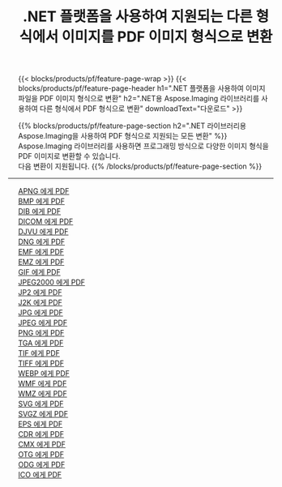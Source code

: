 ﻿---
title: .NET 플랫폼을 사용하여 지원되는 다른 형식에서 이미지를 PDF 이미지 형식으로 변환 
weight: 3920
url: /ko/net/conversion/to/pdf 
lang: ko
langdirlevel: 2
locales: zh-hans,ja,it,ru,de,es,fr,nl,id,lt,pl,pt,vi,tr,ko,zh-hant,ar,hi,th,sv,cs,uk,he
description: .NET 라이브러리용 Aspose.Imaging을 사용하면 지원되는 다른 이미지 형식에서 PDF로 쉽게 변환할 수 있습니다.
---

{{< blocks/products/pf/feature-page-wrap >}}
{{< blocks/products/pf/feature-page-header h1=".NET 플랫폼을 사용하여 이미지 파일을 PDF 이미지 형식으로 변환" h2=".NET용 Aspose.Imaging 라이브러리를 사용하여 다른 형식에서 PDF 형식으로 변환" downloadText="다운로드" >}}


{{% blocks/products/pf/feature-page-section  h2=".NET 라이브러리용 Aspose.Imaging을 사용하여 PDF 형식으로 지원되는 모든 변환" %}}
Aspose.Imaging 라이브러리를 사용하면 프로그래밍 방식으로 다양한 이미지 형식을 PDF 이미지로 변환할 수 있습니다.
<br/>
다음 변환이 지원됩니다.
{{% /blocks/products/pf/feature-page-section %}}
<div class="container-fluid productfamilypage bg-gray">
    <div class="convertypes bg-gray agp-content section">
        <div class="container">
		<hr style="margin-left:-20px;"/>
		<div class="row other-converters">
		    <div class='col-md-2 other-converter remove-lp remove-rp'><a href="/imaging/ko/net/conversion/apng-to-pdf" >APNG 에게 PDF</a></div>
<div class='col-md-2 other-converter remove-lp remove-rp'><a href="/imaging/ko/net/conversion/bmp-to-pdf" >BMP 에게 PDF</a></div>
<div class='col-md-2 other-converter remove-lp remove-rp'><a href="/imaging/ko/net/conversion/dib-to-pdf" >DIB 에게 PDF</a></div>
<div class='col-md-2 other-converter remove-lp remove-rp'><a href="/imaging/ko/net/conversion/dicom-to-pdf" >DICOM 에게 PDF</a></div>
<div class='col-md-2 other-converter remove-lp remove-rp'><a href="/imaging/ko/net/conversion/djvu-to-pdf" >DJVU 에게 PDF</a></div>
<div class='col-md-2 other-converter remove-lp remove-rp'><a href="/imaging/ko/net/conversion/dng-to-pdf" >DNG 에게 PDF</a></div>
<div class='col-md-2 other-converter remove-lp remove-rp'><a href="/imaging/ko/net/conversion/emf-to-pdf" >EMF 에게 PDF</a></div>
<div class='col-md-2 other-converter remove-lp remove-rp'><a href="/imaging/ko/net/conversion/emz-to-pdf" >EMZ 에게 PDF</a></div>
<div class='col-md-2 other-converter remove-lp remove-rp'><a href="/imaging/ko/net/conversion/gif-to-pdf" >GIF 에게 PDF</a></div>
<div class='col-md-2 other-converter remove-lp remove-rp'><a href="/imaging/ko/net/conversion/jpeg2000-to-pdf" >JPEG2000 에게 PDF</a></div>
<div class='col-md-2 other-converter remove-lp remove-rp'><a href="/imaging/ko/net/conversion/jp2-to-pdf" >JP2 에게 PDF</a></div>
<div class='col-md-2 other-converter remove-lp remove-rp'><a href="/imaging/ko/net/conversion/j2k-to-pdf" >J2K 에게 PDF</a></div>
<div class='col-md-2 other-converter remove-lp remove-rp'><a href="/imaging/ko/net/conversion/jpg-to-pdf" >JPG 에게 PDF</a></div>
<div class='col-md-2 other-converter remove-lp remove-rp'><a href="/imaging/ko/net/conversion/jpeg-to-pdf" >JPEG 에게 PDF</a></div>
<div class='col-md-2 other-converter remove-lp remove-rp'><a href="/imaging/ko/net/conversion/png-to-pdf" >PNG 에게 PDF</a></div>
<div class='col-md-2 other-converter remove-lp remove-rp'><a href="/imaging/ko/net/conversion/tga-to-pdf" >TGA 에게 PDF</a></div>
<div class='col-md-2 other-converter remove-lp remove-rp'><a href="/imaging/ko/net/conversion/tif-to-pdf" >TIF 에게 PDF</a></div>
<div class='col-md-2 other-converter remove-lp remove-rp'><a href="/imaging/ko/net/conversion/tiff-to-pdf" >TIFF 에게 PDF</a></div>
<div class='col-md-2 other-converter remove-lp remove-rp'><a href="/imaging/ko/net/conversion/webp-to-pdf" >WEBP 에게 PDF</a></div>
<div class='col-md-2 other-converter remove-lp remove-rp'><a href="/imaging/ko/net/conversion/wmf-to-pdf" >WMF 에게 PDF</a></div>
<div class='col-md-2 other-converter remove-lp remove-rp'><a href="/imaging/ko/net/conversion/wmz-to-pdf" >WMZ 에게 PDF</a></div>
<div class='col-md-2 other-converter remove-lp remove-rp'><a href="/imaging/ko/net/conversion/svg-to-pdf" >SVG 에게 PDF</a></div>
<div class='col-md-2 other-converter remove-lp remove-rp'><a href="/imaging/ko/net/conversion/svgz-to-pdf" >SVGZ 에게 PDF</a></div>
<div class='col-md-2 other-converter remove-lp remove-rp'><a href="/imaging/ko/net/conversion/eps-to-pdf" >EPS 에게 PDF</a></div>
<div class='col-md-2 other-converter remove-lp remove-rp'><a href="/imaging/ko/net/conversion/cdr-to-pdf" >CDR 에게 PDF</a></div>
<div class='col-md-2 other-converter remove-lp remove-rp'><a href="/imaging/ko/net/conversion/cmx-to-pdf" >CMX 에게 PDF</a></div>
<div class='col-md-2 other-converter remove-lp remove-rp'><a href="/imaging/ko/net/conversion/otg-to-pdf" >OTG 에게 PDF</a></div>
<div class='col-md-2 other-converter remove-lp remove-rp'><a href="/imaging/ko/net/conversion/odg-to-pdf" >ODG 에게 PDF</a></div>
<div class='col-md-2 other-converter remove-lp remove-rp'><a href="/imaging/ko/net/conversion/ico-to-pdf" >ICO 에게 PDF</a></div>
                </div>
        </div>
    </div>
</div>
<br/>

